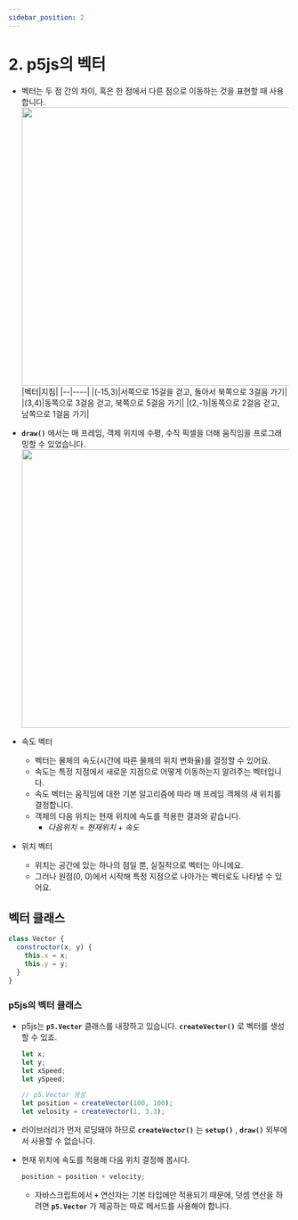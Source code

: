 ```yaml
---
sidebar_position: 2
---
```


# 2. p5js의 벡터

- 벡터는 두 점 간의 차이, 혹은 한 점에서 다른 점으로 이동하는 것을 표현할 때 사용합니다.
  <img width="500px" src="https://natureofcode.com/static/4eddba63c1027e834ce3f1111095b00b/7e311/01_vectors_3.webp" />
  |벡터|지침|
  |--|----|
  |(-15,3)|서쪽으로 15걸을 걷고, 돌아서 북쪽으로 3걸음 가기|
  |(3,4)|동쪽으로 3걸음 걷고, 북쪽으로 5걸음 가기|
  |(2,-1)|동쪽으로 2걸음 걷고, 남쪽으로 1걸음 가기|

- **`draw()`** 에서는 매 프레임, 객체 위치에 수평, 수직 픽셀을 더해 움직임을 프로그래밍할 수 있었습니다.
  <img width="500px" src="https://natureofcode.com/static/209ff55506df4a9cff7342e649fe61ec/1f761/01_vectors_4.webp"/>

- 속도 벡터

  - 벡터는 물체의 속도(시간에 따른 물체의 위치 변화율)를 결정할 수 있어요.
  - 속도는 특정 지점에서 새로운 지점으로 어떻게 이동하는지 알려주는 벡터입니다.
  - 속도 벡터는 움직임에 대한 기본 알고리즘에 따라 매 프레임 객체의 새 위치를 결정합니다.
  - 객체의 다음 위치는 현재 위치에 속도를 적용한 결과와 같습니다.
    - $다음 위치 = 현재 위치 + 속도$

- 위치 벡터
  - 위치는 공간에 있는 하나의 점일 뿐, 실질적으로 벡터는 아니에요.
  - 그러나 원점(0, 0)에서 시작해 특정 지점으로 나아가는 벡터로도 나타낼 수 있어요.

## 벡터 클래스

```js
class Vector {
  constructor(x, y) {
    this.x = x;
    this.y = y;
  }
}
```

### p5js의 벡터 클래스

- p5js는 **`p5.Vector`** 클래스를 내장하고 있습니다. **`createVector()`** 로 벡터를 생성할 수 있죠.

  ```js
  let x;
  let y;
  let xSpeed;
  let ySpeed;

  // p5.Vector 생성
  let position = createVector(100, 100);
  let velosity = createVector(1, 3.3);
  ```

- 라이브러리가 먼저 로딩돼야 하므로 **`createVector()`** 는 **`setup()`** , **`draw()`** 외부에서 사용할 수 없습니다.
- 현재 위치에 속도를 적용해 다음 위치 결정해 봅시다.
  ```js
  position = position + velocity;
  ```
  - 자바스크립트에서 **`+`** 연산자는 기본 타입에만 적용되기 때문에, 덧셈 연산을 하려면 **`p5.Vector`** 가 제공하는 따로 메서드를 사용해야 합니다.
